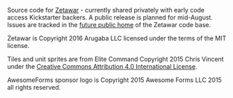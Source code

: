 Source code for [Zetawar](http://www.zetawar.com/) - currently shared privately
with early code access Kickstarter backers. A public release is planned for
mid-August. Issues are tracked in the [future public
home](https://github.com/zetawar/zetawar) of the Zetawar code base.

Zetawar is Copyright 2016 Arugaba LLC licensed under the terms of the MIT license.

Tiles and unit sprites are from Elite Command Copyright 2015 Chris Vincent
under the [Creative Commons Attribution 4.0 International
License](https://creativecommons.org/licenses/by/4.0/).

AwesomeForms sponsor logo is Copyright 2015 Awesome Forms LLC 2015 all rights
reserved.
